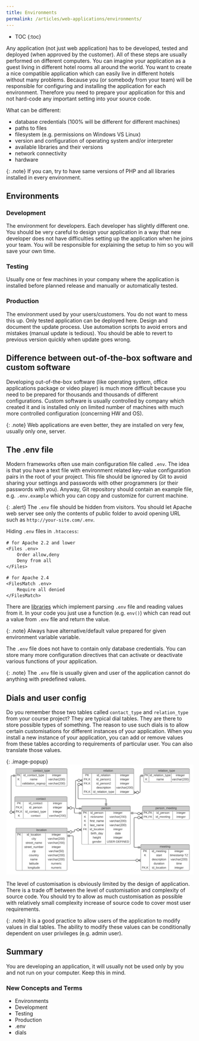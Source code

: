 ```yaml
---
title: Environments
permalink: /articles/web-applications/environments/
---
```


* TOC
{:toc}

Any application (not just web application) has to be developed, tested and deployed (when approved by the customer).
All of these steps are usually performed on different computers. You can imagine your application as a guest living
in different hotel rooms all around the world. You want to create a nice compatible application which can easily
live in different hotels without many problems. Because you (or somebody from your team) will be responsible for
configuring and installing the application for each environment. Therefore you need to prepare your application
for this and not hard-code any important setting into your source code.

What can be different:
- database credentials (100% will be different for different machines)
- paths to files
- filesystem (e.g. permissions on Windows VS Linux)
- version and configuration of operating system and/or interpreter
- available libraries and their versions
- network connectivity
- hardware

{: .note}
If you can, try to have same versions of PHP and all libraries installed in every environment.

## Environments

### Development
The environment for developers. Each developer has slightly different one. You should be very careful to design
your application in a way that new developer does not have difficulties setting up the application when he joins
your team. You will be responsible for explaining the setup to him so you will save your own time.

### Testing
Usually one or few machines in your company where the application is installed before planned release and manually
or automatically tested.

### Production
The environment used by your users/customers. You do not want to mess this up. Only tested application can be deployed
here. Design and document the update process. Use automation scripts to avoid errors and mistakes (manual update is
tedious). You should be able to revert to previous version quickly when update goes wrong.

## Difference between out-of-the-box software and custom software
Developing out-of-the-box software (like operating system, office applications package or video player) is much more
difficult because you need to be prepared for thousands and thousands of different configurations. Custom software is
usually controlled by company which created it and is installed only on limited number of machines with much more
controlled configuration (concerning HW and OS).

{: .note}
Web applications are even better, they are installed on very few, usually only one, server.

## The .env file
Modern frameworks often use main configuration file called `.env`. The idea is that you have a text file with
environment related key-value configuration pairs in the root of your project. This file should be ignored by Git to
avoid sharing your settings and passwords with other programmers (or their passwords with you). Anyway, Git repository
should contain an example file, e.g. `.env.example` which you can copy and customize for current machine.

{: .alert}
The `.env` file should be hidden from visitors. You should let Apache web server see only the contents of public folder
to avoid opening URL such as `http://your-site.com/.env`.

Hiding `.env` files in `.htaccess`:

~~~
# for Apache 2.2 and lower
<Files .env>
    Order allow,deny
    Deny from all
</Files>
~~~

~~~
# for Apache 2.4
<FilesMatch .env>
    Require all denied
</FilesMatch>
~~~

There are [libraries](https://github.com/vlucas/phpdotenv) which implement parsing `.env` file and reading values
from it. In your code you just use a function (e.g. `env()`) which can read out a value from `.env` file and return
the value.

{: .note}
Always have alternative/default value prepared for given environment variable variable.

The `.env` file does not have to contain only database credentials. You can store many more configuration directives
that can activate or deactivate various functions of your application.

{: .note}
The `.env` file is usually given and user of the application cannot do anything with predefined values.

## Dials and user config
Do you remember those two tables called `contact_type` and `relation_type` from your course project? They are typical
dial tables. They are there to store possible types of something. The reason to use such dials is to allow certain
customisations for different instances of your application. When you install a new instance of your application,
you can add or remove values from these tables according to requirements of particular user. You can also translate
those values.

{: .image-popup}
![Database Schema](/common/schema.svg)

The level of customisation is obviously limited by the design of application. There is a trade off between the level
of customisation and complexity of source code. You should try to allow as much customisation as possible with
relatively small complexity increase of source code to cover most user requirements.

{: .note}
It is a good practice to allow users of the application to modify values in dial tables. The ability to modify
these values can be conditionally dependent on user privileges (e.g. admin user).

## Summary
You are developing an application, it will usually not be used only by you and not run on your computer. Keep this in
mind.

### New Concepts and Terms
- Environments
- Development
- Testing
- Production
- .env
- dials
